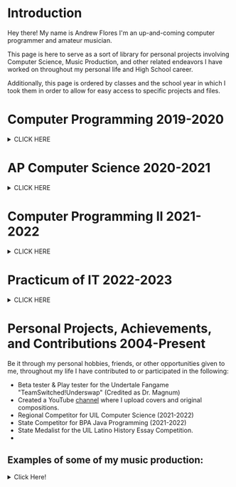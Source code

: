 # **Introduction**
Hey there! My name is Andrew Flores I'm an up-and-coming computer programmer and amateur musician. 

This page is here to serve as a sort of library for personal projects involving Computer Science, Music Production, and other related endeavors I have worked on throughout my personal life and High School career.

Additionally, this page is ordered by classes and the school year in which I took them in order to allow for easy access to specific projects and files.

# **Computer Programming 2019-2020**
<details><summary>CLICK HERE</summary>
<p>
-Learned basic Java programming, with a focus on variable types, loops, and lists.
</p>
</details>

# **AP Computer Science 2020-2021** 
<details><summary>CLICK HERE</summary>
<p>
-Deepened my understanding of Java Programming, focusing on Arrays, ArrayLists, and Recursion. 
</p>
</details>

# **Computer Programming II 2021-2022** 
<details><summary>CLICK HERE</summary>
<p>
Throughout Computer Programming II, I contributed to or participated in the following:
- Raspberry PI desktop  and workstation setup.
- Learned how to properly utilize Linux interfaces and command prompt interfaces.
- Achieving a Java Certification.
- Learning the basics of github page creation.
</p>
</details>

# **Practicum of IT 2022-2023** 
<details><summary>CLICK HERE</summary>
<p>
Throughout Practicum of IT, I contributed to or participated in the following:
- Creation of a Discord bot capable of returning a user's join date, uploading images, providing comedic commentary, and other useful functions.
- Learned basic Python programming
- Achieving a Python Certification (In Progress)
- 
</p>
</details>

# **Personal Projects, Achievements, and Contributions 2004-Present**
Be it through my personal hobbies, friends, or other opportunities given to me, throughout my life I have contributed to or participated in the following:
- Beta tester & Play tester for the Undertale Fangame "TeamSwitched!Underswap" (Credited as Dr. Magnum)
- Created a YouTube [channel](https://www.youtube.com/@Dr.Magnum) where I upload covers and original compositions.
- Regional Competitor for UIL Computer Science (2021-2022)
- State Competitor for BPA Java Programming (2021-2022)
- State Medalist for the UIL Latino History Essay Competition.
- 
## **Examples of some of my music production:**
<details><summary>Click Here!</summary>
<p>


#### Chiptune Covers

#### Techno Covers

#### Piano Covers

#### Original Compositions

</p>
</details>

